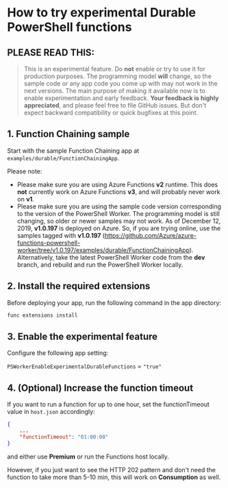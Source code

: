 # How to try experimental Durable PowerShell functions

## **PLEASE READ THIS:**

> This is an experimental feature. Do **not** enable or try to use it for production purposes. The programming model **will** change, so the sample code or any app code you come up with may not work in the next versions. The main purpose of making it available now is to enable experimentation and early feedback. **Your feedback is highly appreciated**, and please feel free to file GitHub issues. But don't expect backward compatibility or quick bugfixes at this point.

## 1. Function Chaining sample

Start with the sample Function Chaining app at `examples/durable/FunctionChainingApp`.

Please note:

- Please make sure you are using Azure Functions **v2** runtime. This does **not** currently work on Azure Functions **v3**, and will probably never work on **v1**.
- Please make sure you are using the sample code version corresponding to the version of the PowerShell Worker. The programming model is still changing, so older or newer samples may not work. As of December 12, 2019, **v1.0.197** is deployed on Azure. So, if you are trying online, use the samples tagged with **v1.0.197** (<https://github.com/Azure/azure-functions-powershell-worker/tree/v1.0.197/examples/durable/FunctionChainingApp>). Alternatively, take the latest PowerShell Worker code from the **dev** branch, and rebuild and run the PowerShell Worker locally.

## 2. Install the required extensions

Before deploying your app, run the following command in the app directory:

``` bash
func extensions install
```

## 3. Enable the experimental feature

Configure the following app setting:

`PSWorkerEnableExperimentalDurableFunctions` = `"true"`

## 4. (Optional) Increase the function timeout

If you want to run a function for up to one hour, set the functionTimeout value in `host.json` accordingly:

``` json
{
    ...
    "functionTimeout": "01:00:00"
}
```

and either use **Premium** or run the Functions host locally.

However, if you just want to see the HTTP 202 pattern and don't need the function to take more than 5-10 min, this will work on **Consumption** as well.
